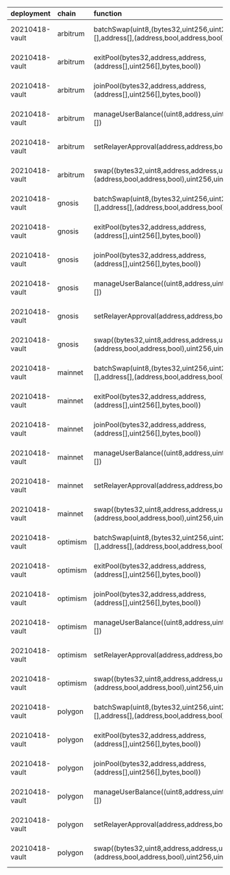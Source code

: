 | deployment     | chain    | function                                                                                                          | role                                                               | target                                    | target_address                             |
|:---------------|:---------|:------------------------------------------------------------------------------------------------------------------|:-------------------------------------------------------------------|:------------------------------------------|:-------------------------------------------|
| 20210418-vault | arbitrum | batchSwap(uint8,(bytes32,uint256,uint256,uint256,bytes)[],address[],(address,bool,address,bool),int256[],uint256) | 0x1282ab709b2b70070f829c46bc36f76b32ad4989fecb2fcb09a1b3ce00bbfc30 | 20230314-batch-relayer-v5/BalancerRelayer | 0x598ce0f1ab64B27256759ef99d883EE51138b9bd |
| 20210418-vault | arbitrum | exitPool(bytes32,address,address,(address[],uint256[],bytes,bool))                                                | 0xc149e88b59429ded7f601ab52ecd62331cac006ae07c16543439ed138dcb8d34 | 20230314-batch-relayer-v5/BalancerRelayer | 0x598ce0f1ab64B27256759ef99d883EE51138b9bd |
| 20210418-vault | arbitrum | joinPool(bytes32,address,address,(address[],uint256[],bytes,bool))                                                | 0x78ad1b68d148c070372f8643c4648efbb63c6a8a338f3c24714868e791367653 | 20230314-batch-relayer-v5/BalancerRelayer | 0x598ce0f1ab64B27256759ef99d883EE51138b9bd |
| 20210418-vault | arbitrum | manageUserBalance((uint8,address,uint256,address,address)[])                                                      | 0xeba777d811cd36c06d540d7ff2ed18ed042fd67bbf7c9afcf88c818c7ee6b498 | 20230314-batch-relayer-v5/BalancerRelayer | 0x598ce0f1ab64B27256759ef99d883EE51138b9bd |
| 20210418-vault | arbitrum | setRelayerApproval(address,address,bool)                                                                          | 0x0014a06d322ff07fcc02b12f93eb77bb76e28cdee4fc0670b9dec98d24bbfec8 | 20230314-batch-relayer-v5/BalancerRelayer | 0x598ce0f1ab64B27256759ef99d883EE51138b9bd |
| 20210418-vault | arbitrum | swap((bytes32,uint8,address,address,uint256,bytes),(address,bool,address,bool),uint256,uint256)                   | 0x7b8a1d293670124924a0f532213753b89db10bde737249d4540e9a03657d1aff | 20230314-batch-relayer-v5/BalancerRelayer | 0x598ce0f1ab64B27256759ef99d883EE51138b9bd |
| 20210418-vault | gnosis   | batchSwap(uint8,(bytes32,uint256,uint256,uint256,bytes)[],address[],(address,bool,address,bool),int256[],uint256) | 0x1282ab709b2b70070f829c46bc36f76b32ad4989fecb2fcb09a1b3ce00bbfc30 | 20230314-batch-relayer-v5/BalancerRelayer | 0x3536fD480CA495Ac91E698A703248A8915c137a3 |
| 20210418-vault | gnosis   | exitPool(bytes32,address,address,(address[],uint256[],bytes,bool))                                                | 0xc149e88b59429ded7f601ab52ecd62331cac006ae07c16543439ed138dcb8d34 | 20230314-batch-relayer-v5/BalancerRelayer | 0x3536fD480CA495Ac91E698A703248A8915c137a3 |
| 20210418-vault | gnosis   | joinPool(bytes32,address,address,(address[],uint256[],bytes,bool))                                                | 0x78ad1b68d148c070372f8643c4648efbb63c6a8a338f3c24714868e791367653 | 20230314-batch-relayer-v5/BalancerRelayer | 0x3536fD480CA495Ac91E698A703248A8915c137a3 |
| 20210418-vault | gnosis   | manageUserBalance((uint8,address,uint256,address,address)[])                                                      | 0xeba777d811cd36c06d540d7ff2ed18ed042fd67bbf7c9afcf88c818c7ee6b498 | 20230314-batch-relayer-v5/BalancerRelayer | 0x3536fD480CA495Ac91E698A703248A8915c137a3 |
| 20210418-vault | gnosis   | setRelayerApproval(address,address,bool)                                                                          | 0x0014a06d322ff07fcc02b12f93eb77bb76e28cdee4fc0670b9dec98d24bbfec8 | 20230314-batch-relayer-v5/BalancerRelayer | 0x3536fD480CA495Ac91E698A703248A8915c137a3 |
| 20210418-vault | gnosis   | swap((bytes32,uint8,address,address,uint256,bytes),(address,bool,address,bool),uint256,uint256)                   | 0x7b8a1d293670124924a0f532213753b89db10bde737249d4540e9a03657d1aff | 20230314-batch-relayer-v5/BalancerRelayer | 0x3536fD480CA495Ac91E698A703248A8915c137a3 |
| 20210418-vault | mainnet  | batchSwap(uint8,(bytes32,uint256,uint256,uint256,bytes)[],address[],(address,bool,address,bool),int256[],uint256) | 0x1282ab709b2b70070f829c46bc36f76b32ad4989fecb2fcb09a1b3ce00bbfc30 | 20230314-batch-relayer-v5/BalancerRelayer | 0xfeA793Aa415061C483D2390414275AD314B3F621 |
| 20210418-vault | mainnet  | exitPool(bytes32,address,address,(address[],uint256[],bytes,bool))                                                | 0xc149e88b59429ded7f601ab52ecd62331cac006ae07c16543439ed138dcb8d34 | 20230314-batch-relayer-v5/BalancerRelayer | 0xfeA793Aa415061C483D2390414275AD314B3F621 |
| 20210418-vault | mainnet  | joinPool(bytes32,address,address,(address[],uint256[],bytes,bool))                                                | 0x78ad1b68d148c070372f8643c4648efbb63c6a8a338f3c24714868e791367653 | 20230314-batch-relayer-v5/BalancerRelayer | 0xfeA793Aa415061C483D2390414275AD314B3F621 |
| 20210418-vault | mainnet  | manageUserBalance((uint8,address,uint256,address,address)[])                                                      | 0xeba777d811cd36c06d540d7ff2ed18ed042fd67bbf7c9afcf88c818c7ee6b498 | 20230314-batch-relayer-v5/BalancerRelayer | 0xfeA793Aa415061C483D2390414275AD314B3F621 |
| 20210418-vault | mainnet  | setRelayerApproval(address,address,bool)                                                                          | 0x0014a06d322ff07fcc02b12f93eb77bb76e28cdee4fc0670b9dec98d24bbfec8 | 20230314-batch-relayer-v5/BalancerRelayer | 0xfeA793Aa415061C483D2390414275AD314B3F621 |
| 20210418-vault | mainnet  | swap((bytes32,uint8,address,address,uint256,bytes),(address,bool,address,bool),uint256,uint256)                   | 0x7b8a1d293670124924a0f532213753b89db10bde737249d4540e9a03657d1aff | 20230314-batch-relayer-v5/BalancerRelayer | 0xfeA793Aa415061C483D2390414275AD314B3F621 |
| 20210418-vault | optimism | batchSwap(uint8,(bytes32,uint256,uint256,uint256,bytes)[],address[],(address,bool,address,bool),int256[],uint256) | 0x1282ab709b2b70070f829c46bc36f76b32ad4989fecb2fcb09a1b3ce00bbfc30 | 20230314-batch-relayer-v5/BalancerRelayer | 0x03F1ab8b19bcE21EB06C364aEc9e40322572a1e9 |
| 20210418-vault | optimism | exitPool(bytes32,address,address,(address[],uint256[],bytes,bool))                                                | 0xc149e88b59429ded7f601ab52ecd62331cac006ae07c16543439ed138dcb8d34 | 20230314-batch-relayer-v5/BalancerRelayer | 0x03F1ab8b19bcE21EB06C364aEc9e40322572a1e9 |
| 20210418-vault | optimism | joinPool(bytes32,address,address,(address[],uint256[],bytes,bool))                                                | 0x78ad1b68d148c070372f8643c4648efbb63c6a8a338f3c24714868e791367653 | 20230314-batch-relayer-v5/BalancerRelayer | 0x03F1ab8b19bcE21EB06C364aEc9e40322572a1e9 |
| 20210418-vault | optimism | manageUserBalance((uint8,address,uint256,address,address)[])                                                      | 0xeba777d811cd36c06d540d7ff2ed18ed042fd67bbf7c9afcf88c818c7ee6b498 | 20230314-batch-relayer-v5/BalancerRelayer | 0x03F1ab8b19bcE21EB06C364aEc9e40322572a1e9 |
| 20210418-vault | optimism | setRelayerApproval(address,address,bool)                                                                          | 0x0014a06d322ff07fcc02b12f93eb77bb76e28cdee4fc0670b9dec98d24bbfec8 | 20230314-batch-relayer-v5/BalancerRelayer | 0x03F1ab8b19bcE21EB06C364aEc9e40322572a1e9 |
| 20210418-vault | optimism | swap((bytes32,uint8,address,address,uint256,bytes),(address,bool,address,bool),uint256,uint256)                   | 0x7b8a1d293670124924a0f532213753b89db10bde737249d4540e9a03657d1aff | 20230314-batch-relayer-v5/BalancerRelayer | 0x03F1ab8b19bcE21EB06C364aEc9e40322572a1e9 |
| 20210418-vault | polygon  | batchSwap(uint8,(bytes32,uint256,uint256,uint256,bytes)[],address[],(address,bool,address,bool),int256[],uint256) | 0x1282ab709b2b70070f829c46bc36f76b32ad4989fecb2fcb09a1b3ce00bbfc30 | 20230314-batch-relayer-v5/BalancerRelayer | 0xd18d5D377eb23362e54Fa496597d7E962d56C554 |
| 20210418-vault | polygon  | exitPool(bytes32,address,address,(address[],uint256[],bytes,bool))                                                | 0xc149e88b59429ded7f601ab52ecd62331cac006ae07c16543439ed138dcb8d34 | 20230314-batch-relayer-v5/BalancerRelayer | 0xd18d5D377eb23362e54Fa496597d7E962d56C554 |
| 20210418-vault | polygon  | joinPool(bytes32,address,address,(address[],uint256[],bytes,bool))                                                | 0x78ad1b68d148c070372f8643c4648efbb63c6a8a338f3c24714868e791367653 | 20230314-batch-relayer-v5/BalancerRelayer | 0xd18d5D377eb23362e54Fa496597d7E962d56C554 |
| 20210418-vault | polygon  | manageUserBalance((uint8,address,uint256,address,address)[])                                                      | 0xeba777d811cd36c06d540d7ff2ed18ed042fd67bbf7c9afcf88c818c7ee6b498 | 20230314-batch-relayer-v5/BalancerRelayer | 0xd18d5D377eb23362e54Fa496597d7E962d56C554 |
| 20210418-vault | polygon  | setRelayerApproval(address,address,bool)                                                                          | 0x0014a06d322ff07fcc02b12f93eb77bb76e28cdee4fc0670b9dec98d24bbfec8 | 20230314-batch-relayer-v5/BalancerRelayer | 0xd18d5D377eb23362e54Fa496597d7E962d56C554 |
| 20210418-vault | polygon  | swap((bytes32,uint8,address,address,uint256,bytes),(address,bool,address,bool),uint256,uint256)                   | 0x7b8a1d293670124924a0f532213753b89db10bde737249d4540e9a03657d1aff | 20230314-batch-relayer-v5/BalancerRelayer | 0xd18d5D377eb23362e54Fa496597d7E962d56C554 |